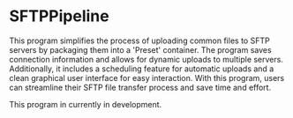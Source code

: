 # SFTPPipeline
This program simplifies the process of uploading common files to SFTP servers by packaging them into a 'Preset' container. The program saves connection information and allows for dynamic uploads to multiple servers. Additionally, it includes a scheduling feature for automatic uploads and a clean graphical user interface for easy interaction. With this program, users can streamline their SFTP file transfer process and save time and effort.

This program in currently in development.
